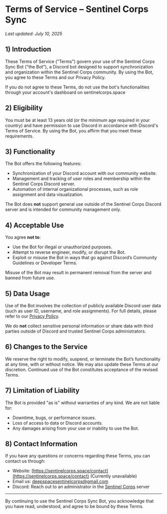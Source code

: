 # Terms of Service – Sentinel Corps Sync

_Last updated: July 10, 2025_

## 1) Introduction

These Terms of Service ("Terms") govern your use of the Sentinel Corps Sync Bot ("the Bot"), a Discord bot designed to support synchronization and organization within the Sentinel Corps community. By using the Bot, you agree to these Terms and our Privacy Policy.

If you do not agree to these Terms, do not use the bot's functionalities through your account's dashboard on sentinelcorps.space

## 2) Eligibility
You must be at least 13 years old (or the minimum age required in your country) and have permission to use Discord in accordance with Discord's Terms of Service. By using the Bot, you affirm that you meet these requirements.

## 3) Functionality

The Bot offers the following features:
- Synchronization of your Discord account with our community website.
- Management and tracking of user roles and membership within the Sentinel Corps Discord server.
- Automation of internal organizational processes, such as role assignment and data visualization.

The Bot does **not** support general use outside of the Sentinel Corps Discord server and is intended for community management only.

## 4) Acceptable Use

You agree **not to**:
- Use the Bot for illegal or unauthorized purposes.
- Attempt to reverse engineer, modify, or disrupt the Bot.
- Exploit or misuse the Bot in ways that go against Discord’s Community Guidelines or Developer Terms.

Misuse of the Bot may result in permanent removal from the server and banned from future use.

## 5) Data Usage

Use of the Bot involves the collection of publicly available Discord user data (such as user ID, username, and role assignments). For full details, please refer to our [Privacy Policy](https://github.com/Rednasho/sentinel-corps-public/blob/main/privacy-policy-bot.md).

We do **not** collect sensitive personal information or share data with third parties outside of Discord and trusted Sentinel Corps administrators.

## 6) Changes to the Service

We reserve the right to modify, suspend, or terminate the Bot’s functionality at any time, with or without notice. We may also update these Terms at our discretion. Continued use of the Bot constitutes acceptance of the revised Terms.

## 7) Limitation of Liability

The Bot is provided "as is" without warranties of any kind. We are not liable for:
- Downtime, bugs, or performance issues.
- Loss of access to data or Discord accounts.
- Any damages arising from your use or inability to use the Bot.

## 8) Contact Information

If you have any questions or concerns regarding these Terms, you can contact us through:
- Website: [https://sentinelcorps.space/contact](https://sentinelcorps.space/contact) (Currently unavailable)
- Email us: [deepspacesentinelcorps@gmail.com](mailto:deepspacesentinelcorps@gmail.com)
- Discord: Reach out to an administrator in the [Sentinel Corps](https://discord.gg/Kb9xSeqYe8) server

---

By continuing to use the Sentinel Corps Sync Bot, you acknowledge that you have read, understood, and agree to be bound by these Terms.
